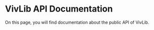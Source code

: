 # VivLib API Documentation
On this page, you will find documentation about the public API of VivLib.
